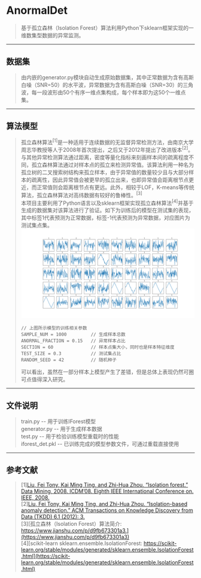# AnormalDet
> 基于孤立森林（Isolation Forest）算法利用Python下sklearn框架实现的一维数集型数据的异常监测。    

---
## 数据集
> 由内嵌的generator.py模块自动生成原始数据集，其中正常数据为含有高斯白噪（SNR=50）的水平波，异常数据为含有高斯白噪（SNR=30）的三角波，每一段波形由50个有序一维点集构成，每个样本即为这50个一维点集。    

---
## 算法模型
> 孤立森林算法<sup>[1]</sup>是一种适用于连续数据的无监督异常检测方法，由南京大学周志华教授等人于2008年首次提出，之后又于2012年提出了改进版本<sup>[2]</sup>。与其他异常检测算法通过距离，密度等量化指标来刻画样本间的疏离程度不同，孤立森林算法通过对样本点的孤立来检测异常值。该算法利用一种名为孤立树的二叉搜索树结构来孤立样本，由于异常值的数量较少且与大部分样本的疏离性，因此异常值会被更早的孤立出来，也即异常值会距离根节点更近，而正常值则会距离根节点有更远。此外，相较于LOF，K-means等传统算法，孤立森林算法对高纬数据有较好的鲁棒性。<sup>[3]</sup>    
> 本项目主要利用了Python语言以及sklearn框架实现孤立森林算法<sup>[4]</sup>并基于生成的数据集对该算法进行了验证。如下为训练后的模型在测试集的表现，其中标签1代表预测为正常数据，标签-1代表预测为异常数据，对应图片为测试集点集。    
> ![Test_Sample](./Test_Sample.png)    
> ```
> // 上图所示模型的训练相关参数
> SAMPLE_NUM = 1000         // 生成样本总数
> ANORMAL_FRACTION = 0.15   // 异常样本占比
> SECTION = 60              // 样本点集大小，同时也是样本特征维度
> TEST_SIZE = 0.3           // 测试集占比
> RANDOM_SEED = 42          // 随机种子
> ```
> 可以看出，虽然在一部分样本上模型产生了差错，但是总体上表现仍然可圈可点值得深入研究。

---
## 文件说明
> train.py -- 用于训练IForest模型    
> generator.py -- 用于生成样本数据    
> test.py -- 用于检验训练模型重载时的性能    
> iforest_det.pkl -- 已训练完成的模型参数文件，可通过重载直接使用

---
## 参考文献
> [1][Liu, Fei Tony, Kai Ming Ting, and Zhi-Hua Zhou. “Isolation forest.” Data Mining, 2008. ICDM’08. Eighth IEEE International Conference on. IEEE, 2008.](http://www.researchgate.net/publication/224384174_Isolation_Forest)    
> [2][Liu, Fei Tony, Kai Ming Ting, and Zhi-Hua Zhou. “Isolation-based anomaly detection.” ACM Transactions on Knowledge Discovery from Data (TKDD) 6.1 (2012): 3.](https://www.researchgate.net/publication/239761771_Isolation-Based_Anomaly_Detection)    
> [3][孤立森林（Isolation Forest）算法简介: https://www.jianshu.com/p/d9fb673301a3.](https://www.jianshu.com/p/d9fb673301a3)    
> [4][scikit-learn sklearn.ensemble.IsolationForest: https://scikit-learn.org/stable/modules/generated/sklearn.ensemble.IsolationForest.html](https://scikit-learn.org/stable/modules/generated/sklearn.ensemble.IsolationForest.html)    
